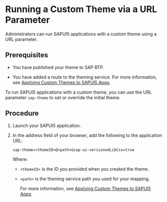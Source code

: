 <!-- loio25896d06a71a4bc190833c5947f6fdcd -->

# Running a Custom Theme via a URL Parameter

Administrators can run SAPUI5 applications with a custom theme using a URL parameter.



<a name="loio25896d06a71a4bc190833c5947f6fdcd__prereq_evl_cty_y3b"/>

## Prerequisites

-   You have published your theme to SAP BTP.

-   You have added a route to the theming service. For more information, see [Applying Custom Themes to SAPUI5 Apps](applying-custom-themes-to-sapui5-apps-eeb654b.md).


To run SAPUI5 applications with a custom theme, you can use the URL parameter `sap-theme` to set or override the initial theme.



<a name="loio25896d06a71a4bc190833c5947f6fdcd__steps_fvl_cty_y3b"/>

## Procedure

1.  Launch your SAPUI5 application.

2.  In the address field of your browser, add the following to the application URL:

    `sap-theme=<themeID>@<path>&sap-ui-versionedLibCss=true`

    Where:

    -    `<themeID>` is the ID you provided when you created the theme.
    -   `<path>` is the theming service path you used for your mapping.

        For more information, see [Applying Custom Themes to SAPUI5 Apps](applying-custom-themes-to-sapui5-apps-eeb654b.md).



